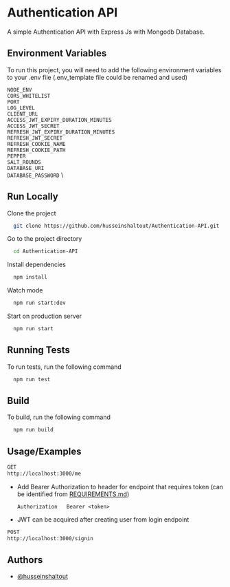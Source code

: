 # Authentication API

A simple Authentication API with Express Js with Mongodb Database.

## Environment Variables

To run this project, you will need to add the following environment variables to your .env file (.env_template file could be renamed and used)

`NODE_ENV` \
`CORS_WHITELIST` \
`PORT` \
`LOG_LEVEL` \
`CLIENT_URL` \
`ACCESS_JWT_EXPIRY_DURATION_MINUTES` \
`ACCESS_JWT_SECRET` \
`REFRESH_JWT_EXPIRY_DURATION_MINUTES` \
`REFRESH_JWT_SECRET` \
`REFRESH_COOKIE_NAME` \
`REFRESH_COOKIE_PATH` \
`PEPPER` \
`SALT_ROUNDS` \
`DATABASE_URI` \
`DATABASE_PASSWORD` \

## Run Locally

Clone the project

```bash
  git clone https://github.com/husseinshaltout/Authentication-API.git
```

Go to the project directory

```bash
  cd Authentication-API
```

Install dependencies

```bash
  npm install
```

Watch mode

```bash
  npm run start:dev
```

Start on production server

```bash
  npm run start
```

## Running Tests

To run tests, run the following command

```bash
  npm run test
```

## Build

To build, run the following command

```bash
  npm run build
```

## Usage/Examples

```bash
GET
http://localhost:3000/me
```

- Add Bearer Authorization to header for endpoint that requires token (can be identified from [REQUIREMENTS.md](./docs/REQUIREMENTS.md))

  `Authorization   Bearer <token>`

- JWT can be acquired after creating user from login endpoint

```bash
POST
http://localhost:3000/signin
```

## Authors

- [@husseinshaltout](https://www.github.com/husseinshaltout)
